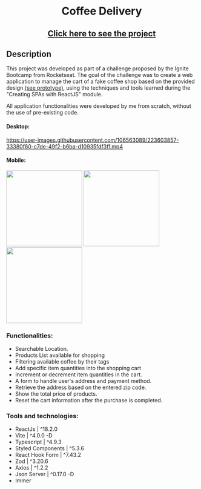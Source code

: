 <div align="center">
<h1>Coffee Delivery</h1>
 <h2><a href='https://coffee-delivery-jet.vercel.app/'>Click here to see the project</a></h2>
</div>

<div align="left">  
 
## Description

 This project was developed as part of a challenge proposed by the Ignite Bootcamp from Rocketseat. The goal of the challenge was to create a web application to manage the cart of a fake coffee shop based on the provided design <a href='https://www.figma.com/file/67dRSj4O781tbHJFYK9egW/Coffee-Delivery-(Copy)?node-id=0-1&t=LEe1ENwhCxsMhQWH-0'>(see prototype)</a>, using the techniques and tools learned during the "Creating SPAs with ReactJS" module.

All application functionalities were developed by me from scratch, without the use of pre-existing code.
 
#### Desktop: 
 https://user-images.githubusercontent.com/106563089/223603857-33380f60-c7de-49f2-b6ba-d10935fdf3ff.mp4

#### Mobile:
<div display='flex'>
 
 
<img src='https://user-images.githubusercontent.com/106563089/223610868-2f155400-9c35-4824-af29-ad9835d051ef.jpg' width='200px'/> 
 <img src='https://user-images.githubusercontent.com/106563089/223610877-1812f686-4160-4bf1-80a5-c18ff84d1b69.jpg' width='200px'/>
 <img src='https://user-images.githubusercontent.com/106563089/223610879-a8425a82-8036-4953-842b-22f5431ebf97.jpg' width='200px'/>


 
 </div>

### Functionalities:

- Searchable Location.</br> 
- Products List available for shopping </br>
- Filtering available coffee by their tags </br>
- Add specific item quantities into the shopping cart </br>
- Increment or decrement item quantities in the cart.</br>
- A form to handle user's address and payment method.</br>
- Retrieve the address based on the entered zip code.</br>
- Show the total price of products.</br>
- Reset the cart information after the purchase is completed.</br>

### Tools and technologies:

- ReactJs | ^18.2.0
- Vite | ^4.0.0 -D
- Typescript | ^4.9.3 
- Styled Components | ^5.3.6
- React Hook Form | ^7.43.2
- Zod | ^3.20.6
- Axios | ^1.2.2
- Json Server | ^0.17.0 -D
- Immer
</div>

